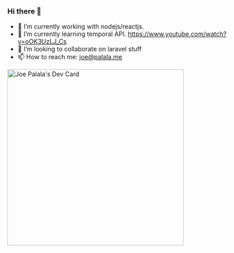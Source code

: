 ### Hi there 👋


- 🔭 I’m currently working with nodejs/reactjs.
- 🌱 I’m currently learning temporal API. https://www.youtube.com/watch?v=oOK3UzLJ_Cs
- 👯 I’m looking to collaborate on laravel stuff
- 📫 How to reach me: joe@palala.me

<a href="https://app.daily.dev/jpalala"><img src="https://api.daily.dev/devcards/981ad3565d494a8886779bed1a9d3ede.png?r=3ru" width="400" alt="Joe Palala's Dev Card"/></a>
